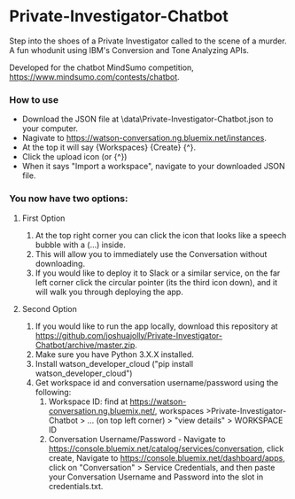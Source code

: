 # Private-Investigator-Chatbot
Step into the shoes of a Private Investigator called to the scene of a murder. A fun whodunit using IBM's Conversion and Tone Analyzing APIs.

Developed for the chatbot MindSumo competition, https://www.mindsumo.com/contests/chatbot. 

### How to use ###
* Download the JSON file at \data\Private-Investigator-Chatbot.json to your computer.
* Nagivate to https://watson-conversation.ng.bluemix.net/instances.
* At the top it will say {Workspaces} {Create} {^}.
* Click the upload icon (or {^})
* When it says "Import a workspace", navigate to your downloaded JSON file.

### You now have two options: ###


1. First Option
	1. At the top right corner you can click the icon that looks like a speech bubble with a (...) inside.
	2. This will allow you to immediately use the Conversation without downloading.
	3. If you would like to deploy it to Slack or a similar service, on the far left corner click the circular pointer (its the third icon down), and it will walk you through deploying the app.

2. Second Option
	1. If you would like to run the app locally, download this repository at https://github.com/joshuajolly/Private-Investigator-Chatbot/archive/master.zip.
	2. Make sure you have Python 3.X.X installed.
	3. Install watson_developer_cloud ("pip install watson_developer_cloud")
	4. Get workspace id and conversation username/password using the following:
		1. Workspace ID: find at https://watson-conversation.ng.bluemix.net/, workspaces >Private-Investigator-Chatbot > ... (on top left corner) > "view details" > WORKSPACE ID
		2. Conversation Username/Password - Navigate to https://console.bluemix.net/catalog/services/conversation, click create, Navigate to https://console.bluemix.net/dashboard/apps, click on "Conversation" > Service Credentials, and then paste your Conversation Username and Password into the slot in credentials.txt.


